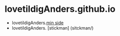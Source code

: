 # lovetildigAnders.github.io
- lovetildigAnders.[min side](kageside/)
- lovetildigAnders. [stickman] (sitckman/)